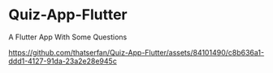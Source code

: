 # Quiz-App-Flutter
A Flutter App With Some Questions



https://github.com/thatserfan/Quiz-App-Flutter/assets/84101490/c8b636a1-ddd1-4127-91da-23a2e28e945c


